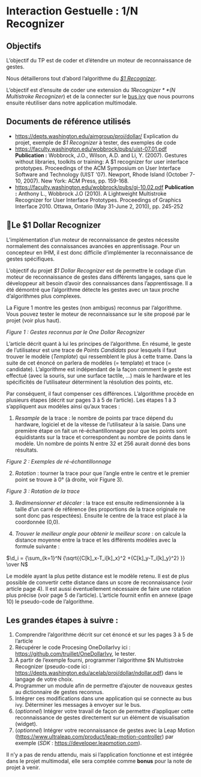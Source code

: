 # Interaction Gestuelle : $1/$N Recognizer
## Objectifs
L’objectif du TP est de coder et d’étendre un moteur de reconnaissance de gestes.

Nous  détaillerons  tout  d’abord  l’algorithme  du  *[$1 Recognizer](https://depts.washington.edu/acelab/proj/dollar/index.html)*.

L’objectif est d’ensuite de coder une extension du *$1 Recognizer* *($N Multistroke Recognizer*) et de la connecter sur le [bus ivy](github.com/truillet/ivy) que nous pourrons ensuite réutiliser dans notre application multimodale.

## Documents de référence utilisés
* https://depts.washington.edu/aimgroup/proj/dollar/
Explication du projet, exemple de *$1 Recognizer* à tester, des exemples de code
* https://faculty.washington.edu/wobbrock/pubs/uist-07.01.pdf
**Publication :** Wobbrock, J.O., Wilson, A.D. and Li, Y. (2007). Gestures without libraries, toolkits or training: A $1 recognizer for user interface prototypes. Proceedings of the ACM Symposium on User Interface Software and Technology (UIST '07). Newport, Rhode Island (October 7-10, 2007). New York: ACM Press, pp. 159-168.
* https://faculty.washington.edu/wobbrock/pubs/gi-10.02.pdf
**Publication :** Anthony L., Wobbrock J.O (2010). A Lightweight Multistroke Recognizer for User
Interface Prototypes. Proceedings of Graphics Interface 2010. Ottawa, Ontario (May 31-June 2, 2010), pp. 245-252

## Le $1 Dollar Recognizer
L’implémentation d’un moteur de reconnaissance de gestes nécessite normalement des  connaissances avancées en apprentissage. Pour un concepteur en IHM, il est donc difficile d’implémenter la reconnaissance de gestes spécifiques.

L’objectif du projet *$1 Dollar Recognizer* est de permettre le codage d’un moteur de reconnaissance de  gestes  dans  différents  langages, sans  que  le  développeur  ait  besoin d’avoir  des connaissances  dans l’apprentissage. Il a été démontré que l’algorithme détecte les gestes avec un taux proche d’algorithmes plus complexes.

La  Figure  1  montre  les  gestes  (non ambigus)  reconnus  par  l’algorithme.
Vous  pouvez  tester  le  moteur  de reconnaissance sur le site proposé par le projet (voir plus haut).

*Figure 1 : Gestes reconnus par le One Dollar Recognizer*

L’article décrit quant à lui les principes de l’algorithme.
En résumé, le geste de l’utilisateur est une trace de *Points Candidats* pour lesquels il faut trouver le modèle (*Template*) qui ressemblent le plus à cette trame. Dans la suite de cet énoncé on parlera de modèles (= template) et trace (= candidate).
L’algorithme est indépendant de la façon comment le geste est effectué (avec la souris, sur une surface tactile, ...) mais le hardware et les spécificités de l’utilisateur déterminent la résolution des points, etc.

Par conséquent, il faut compenser ces différences. L’algorithme procède en plusieurs étapes (décrit sur pages 3 à 5 de l’article). Les étapes 1 à 3 s’appliquent aux modèles ainsi qu’aux traces :
1. *Resample* de la trace : le nombre de points par trace dépend du hardware, logiciel et de
la vitesse de l’utilisateur à la saisie. Dans une première étape on fait un ré-échantillonnage pour que  les  points  sont  équidistants  sur  la  trace  et  correspondent  au  nombre  de  points  dans  le modèle. Un nombre de points N entre 32 et 256 aurait donné des bons résultats.

*Figure 2 : Exemples de ré-échantillonnage*

2. *Rotation* : tourner la trace pour que l’angle entre le centre et le premier point se trouve à 0° (à droite, voir Figure 3).

*Figure 3 : Rotation de la trace*

3.  *Redimensionner  et  décaler* :  la  trace  est  ensuite  redimensionnée  à  la  taille  d’un  carré  de référence (les proportions de la trace originale ne sont donc pas respectées). Ensuite le centre de la trace est placé à la coordonnée (0,0).

4.  *Trouver le meilleur angle pour obtenir le meilleur score* : on calcule la distance moyenne entre la trace et les différents modèles avec la formule suivante :

$\d_i = {\sum_{k=1}^N {\sqrt{{C[k]_x-T_i[k]_x}^2 +{C[k]_y-T_i[k]_y}^2} }} \over N$

Le modèle ayant la plus petite distance est le modèle retenu. Il est de plus possible de convertir cette distance dans un score de reconnaissance (voir article page 4). Il est aussi éventuellement nécessaire de faire une rotation plus précise (voir page 5 de l’article).
L’article fournit enfin en annexe (page 10) le pseudo-code de l’algorithme.

## Les grandes étapes à suivre :

1. Comprendre l’algorithme décrit sur cet énoncé et sur les pages 3 à 5 de l’article
2. Récupérer  le  code  Procesing  OneDollarIvy  ici : https://github.com/truillet/OneDollarIvy,  le tester.
3. A  partir  de  l’exemple  fourni,  programmer  l’algorithme  $N  Multistroke  Recognizer  (pseudo-code  ici :  https://depts.washington.edu/acelab/proj/dollar/ndollar.pdf)  dans  le  langage  de votre choix.
4. Programmer  un  module  afin  de  permettre  d’ajouter  de  nouveaux  gestes  au  dictionnaire  de gestes reconnus.
5. Intégrer  ces  modifications  dans  une  application  qui  se  connecte  au  bus  ivy.  Déterminer  les messages à envoyer sur le bus.
6. (*optionnel*) Intégrer votre travail de façon de permettre d’appliquer cette reconnaissance de
gestes directement sur un élément de visualisation (widget).
7. (*optionnel*) Intégrer votre reconnaissance de gestes avec la Leap Motion
(https://www.ultraleap.com/product/leap-motion-controller) par exemple
(*SDK* : https://developer.leapmotion.com).

Il n’y a pas de rendu attendu, mais si l’application fonctionne et est intégrée dans le projet multimodal, elle sera comptée comme **bonus** pour la note de projet à venir.
